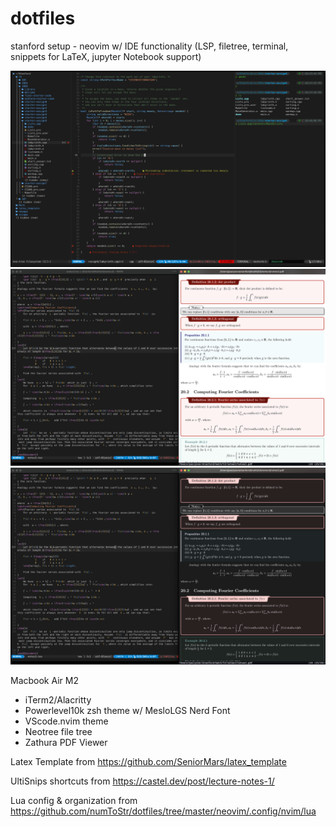# dotfiles
stanford setup - neovim w/ IDE functionality (LSP, filetree, terminal, snippets for LaTeX, jupyter Notebook support)

![Coding_setup](./images/Codingg.png)
![Neovim_Latex](./images/Lightt.png)
![Neovim_Latex_Dark](./images/Darkk.png)

Macbook Air M2 
- iTerm2/Alacritty
- Powerlevel10k zsh theme w/ MesloLGS Nerd Font
- VScode.nvim theme
- Neotree file tree
- Zathura PDF Viewer

Latex Template from https://github.com/SeniorMars/latex_template

UltiSnips shortcuts from https://castel.dev/post/lecture-notes-1/

Lua config & organization from https://github.com/numToStr/dotfiles/tree/master/neovim/.config/nvim/lua
